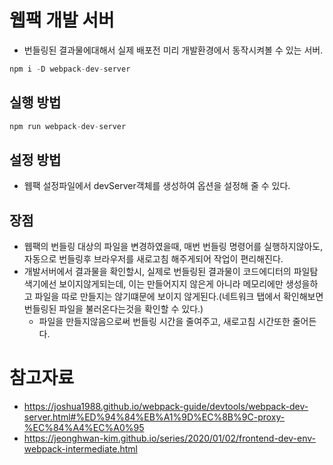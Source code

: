 # 웹팩 개발 서버

- 번들링된 결과물에대해서 실제 배포전 미리 개발환경에서 동작시켜볼 수 있는 서버.

```js
npm i -D webpack-dev-server
```

## 실행 방법

```js
npm run webpack-dev-server
```

## 설정 방법

- 웹팩 설정파일에서 devServer객체를 생성하여 옵션을 설정해 줄 수 있다.

## 장점

- 웹팩의 번들링 대상의 파일을 변경하였을때, 매번 번들링 명령어를 실행하지않아도, 자동으로 번들링후 브라우저를 새로고침 해주게되어 작업이 편리해진다.
- 개발서버에서 결과물을 확인할시, 실제로 번들링된 결과물이 코드에디터의 파일탐색기에선 보이지않게되는데,
  이는 만들어지지 않은게 아니라 메모리에만 생성을하고 파일을 따로 만들지는 않기떄문에 보이지 않게된다.(네트워크 탭에서 확인해보면 번들링된 파일을 불러온다는것을 확인할 수 있다.)
  - 파일을 만들지않음으로써 번들링 시간을 줄여주고, 새로고침 시간또한 줄어든다.

# 참고자료

- https://joshua1988.github.io/webpack-guide/devtools/webpack-dev-server.html#%ED%94%84%EB%A1%9D%EC%8B%9C-proxy-%EC%84%A4%EC%A0%95
- https://jeonghwan-kim.github.io/series/2020/01/02/frontend-dev-env-webpack-intermediate.html
